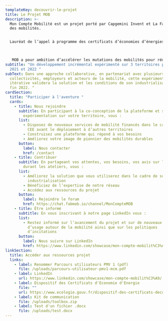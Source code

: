 ```yaml
---
templateKey: decouvrir-le-projet
title: Le Projet MOB
description: >-
  Mon Compte Mobilité est un projet porté par ​Capgemini Invent et La Fabrique
  des mobilités. ​


  Lauréat de l’appel à programme des certificats d’économies d’énergies (AAP CEE) lancé par le ministère de la Transition écologique, ce projet est financé ​par l’Ademe, Total et Carfuel.​

  ​

   MOB a pour ambition d’accélérer les mutations des mobilités pour réduire massivement l'autosolisme et encourager l'utilisation des mobilités durables.
subtitle: "Un développement incrémental expérimenté sur 3 territoires pilotes en
  2021 et 2022 "
subText: Dans une approche collaborative, en partenariat avec plusieurs
  collectivités, employeurs et acteurs de la mobilité, cette expérimentation
  itérative validera la solution et les conditions de son industrialisation pour
  fin 2022.​ "
cardSection:
  title: "Participer à l'aventure "
  cards:
    - title: Nous rejoindre
      subtitle: En participant à la co-conception de la plateforme et son
        expérimentation sur votre territoire, vous :​
      list:
        - Disposez de nouveaux services de mobilité financés dans le cadre des
          CEE avant le déploiement à d’autres territoires​
        - Construisez une plateforme qui répond à vos besoins​
        - Améliorez votre image de pionnier des mobilités durables
      button:
        label: Nous contacter
        href: /contact
    - title: Contribuer
      subtitle: En partageant vos attentes, vos besoins, vos avis sur le forum et
        durant les ateliers, vous :​
      list:
        - Améliorez la solution que vous utiliserez dans le cadre de son
          industrialisation​
        - Bénéficiez de l’expertise de notre réseau​
        - Accédez aux ressources du projet
      button:
        label: Rejoindre le forum
        href: https://chat.fabmob.io/channel/MonCompteMOB
    - title: Être informé
      subtitle: En vous inscrivant à notre page LinkedIn vous :​
      list:
        - Restez informé sur l’avancement du projet et sur de nouveaux cas
          d’usage autour de la mobilité ainsi que sur les politiques
          d’incitations
      button:
        label: Nous suivre sur LinkedIn
        href: https://www.linkedin.com/showcase/mon-compte-mobilit%C3%A9/
linkSection:
  title: Accéder aux ressources projet
  links:
    - label: Renommer Parcours utilisateurs PMV 1 (pdf)
      file: /uploads/parcours-utilisateur-pmv1-mcm.pdf
    - label: LinkedIn
      url: https://www.linkedin.com/showcase/mon-compte-mobilit%C3%A9/
    - label: Dispositif des Certificats d'Economie d'Energie
      file: ""
      url: https://www.ecologie.gouv.fr/dispositif-des-certificats-deconomies-denergie
    - label: Kit de communication
      file: /uploads/toolbox.zip
    - label: Test d'un fichier .docx
      file: /uploads/test.docx
---
```

